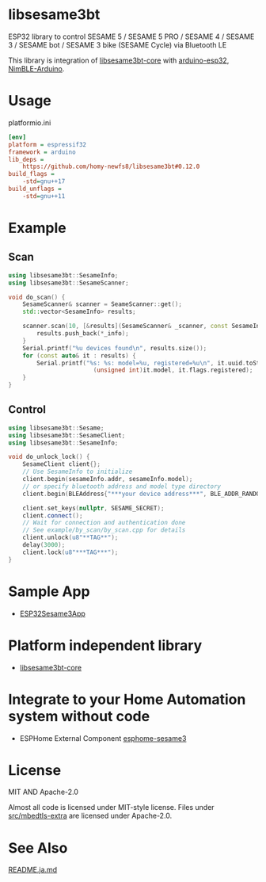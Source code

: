 # libsesame3bt
ESP32 library to control SESAME 5 / SESAME 5 PRO / SESAME 4 / SESAME 3 / SESAME bot / SESAME 3 bike (SESAME Cycle) via Bluetooth LE

This library is integration of [libsesame3bt-core](https://github.com/homy-newfs8/libsesame3bt-core) with [arduino-esp32](https://github.com/espressif/arduino-esp32), [NimBLE-Arduino](https://github.com/h2zero/NimBLE-Arduino).

# Usage
platformio.ini
```ini
[env]
platform = espressif32
framework = arduino
lib_deps =
	https://github.com/homy-newfs8/libsesame3bt#0.12.0
build_flags =
	-std=gnu++17
build_unflags =
	-std=gnu++11
````

# Example
## Scan
```C++
using libsesame3bt::SesameInfo;
using libsesame3bt::SesameScanner;

void do_scan() {
	SesameScanner& scanner = SeameScanner::get();
	std::vector<SesameInfo> results;

	scanner.scan(10, [&results](SesameScanner& _scanner, const SesameInfo* _info)) {
		results.push_back(*_info);
	}
	Serial.printf("%u devices found\n", results.size());
	for (const auto& it : results) {
		Serial.printf("%s: %s: model=%u, registered=%u\n", it.uuid.toString().c_str(), it.address.toString().c_str(),
		                (unsigned int)it.model, it.flags.registered);
	}
}

```

## Control
```C++
using libsesame3bt::Sesame;
using libsesame3bt::SesameClient;
using libsesame3bt::SesameInfo;

void do_unlock_lock() {
	SesameClient client{};
	// Use SesameInfo to initialize
	client.begin(sesameInfo.addr, sesameInfo.model);
	// or specify bluetooth address and model type directory
	client.begin(BLEAddress{"***your device address***", BLE_ADDR_RANDOM}, Sesame::model_t::sesame_5);

	client.set_keys(nullptr, SESAME_SECRET);
	client.connect();
	// Wait for connection and authentication done
	// See example/by_scan/by_scan.cpp for details
	client.unlock(u8"**TAG**");
	delay(3000);
	client.lock(u8"***TAG***");
}
```
# Sample App
* [ESP32Sesame3App](http://github.com/homy-newfs8/ESP32Sesame3App)

# Platform independent library
* [libsesame3bt-core](https://github.com/homy-newfs8/libsesame3bt-core)

# Integrate to your Home Automation system without code
* ESPHome External Component [esphome-sesame3](https://github.com/homy-newfs8/esphome-sesame3)

# License
MIT AND Apache-2.0

Almost all code is licensed under MIT-style license. Files under [src/mbedtls-extra](src/mbedtls-extra) are licensed under Apache-2.0.

# See Also
[README.ja.md](README.ja.md)
